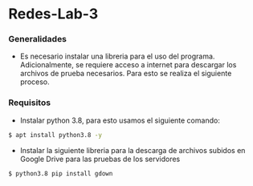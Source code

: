 # Redes-Lab-3

### Generalidades

* Es necesario instalar una libreria para el uso del programa. Adicionalmente, se requiere acceso a internet para descargar los archivos de prueba necesarios. Para esto se realiza el siguiente proceso.

### Requisitos

* Instalar python 3.8, para esto usamos el siguiente comando:

```bash
$ apt install python3.8 -y
```

* Instalar la siguiente libreria para la descarga de archivos subidos en Google Drive para las pruebas de los servidores

```bash
$ python3.8 pip install gdown
```



